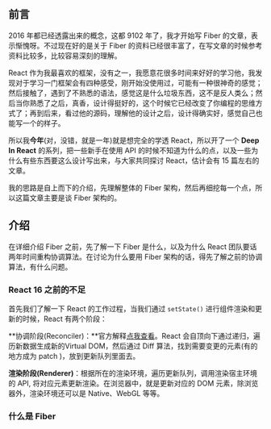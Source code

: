## 前言

2016 年都已经透露出来的概念，这都 9102 年了，我才开始写 Fiber 的文章，表示惭愧呀。不过现在好的是关于 Fiber 的资料已经很丰富了，在写文章的时候参考资料比较多，比较容易深刻的理解。

React 作为我最喜欢的框架，没有之一，我愿意花很多时间来好好的学习他，我发现对于学习一门框架会有四种感受，刚开始没使用过，可能有一种很神奇的感觉；然后接触了，遇到了不熟悉的语法，感觉这是什么垃圾东西，这不是反人类么；然后当你熟悉了之后，真香，设计得挺好的，这个时候它已经改变了你编程的思维方式了；再到后来，看过他的源码，理解他的设计之后，设计得确实好，感觉自己也能写一个的样子。

所以我**今年**(对，没错，就是一年)就是想完全的学透 React，所以开了一个 **Deep In React** 的系列，把一些新手在使用 API 的时候不知道为什么的点，以及一些为什么有些东西要这么设计写出来，与大家共同探讨 React，估计会有 15 篇左右的文章。

我的思路是自上而下的介绍，先理解整体的 Fiber 架构，然后再细挖每一个点，所以这篇文章主要是谈 Fiber 架构的。

## 介绍

在详细介绍 Fiber 之前，先了解一下 Fiber 是什么，以及为什么 React 团队要话两年时间重构协调算法。在讨论为什么要用 Fiber 架构的话，得先了解之前的协调算法，有什么问题。

### React 16 之前的不足

首先我们了解一下 React 的工作过程，当我们通过 `setState()` 进行组件渲染和更新的时候，React 有两个阶段：

**协调阶段(Reconciler)：**官方解释[点我查看](https://zh-hans.reactjs.org/docs/reconciliation.html)。React 会自顶向下通过递归，遍历新数据生成新的Virtual DOM，然后通过 Diff 算法，找到需要变更的元素(有的地方成为 patch )，放到更新队列里面去。

**渲染阶段(Renderer)**：根据所在的渲染环境，遍历更新队列，调用渲染宿主环境的 API, 将对应元素更新渲染。在浏览器中，就是更新对应的 DOM 元素，除浏览器外，渲染环境还可以是 Native、WebGL 等等。

### 什么是 Fiber